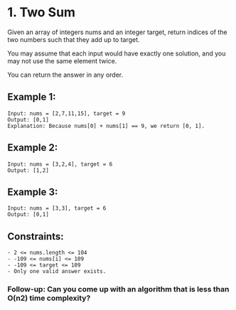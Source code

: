 # 1. Two Sum
Given an array of integers nums and an integer target, return indices of the two numbers such that they add up to target.

You may assume that each input would have exactly one solution, and you may not use the same element twice.

You can return the answer in any order. 

## Example 1:
    Input: nums = [2,7,11,15], target = 9
    Output: [0,1]
    Explanation: Because nums[0] + nums[1] == 9, we return [0, 1].

## Example 2:
    Input: nums = [3,2,4], target = 6
    Output: [1,2]

## Example 3:
    Input: nums = [3,3], target = 6
    Output: [0,1]

## Constraints:
    - 2 <= nums.length <= 104
    - -109 <= nums[i] <= 109
    - -109 <= target <= 109
    - Only one valid answer exists.
 
### Follow-up: Can you come up with an algorithm that is less than O(n2) time complexity?